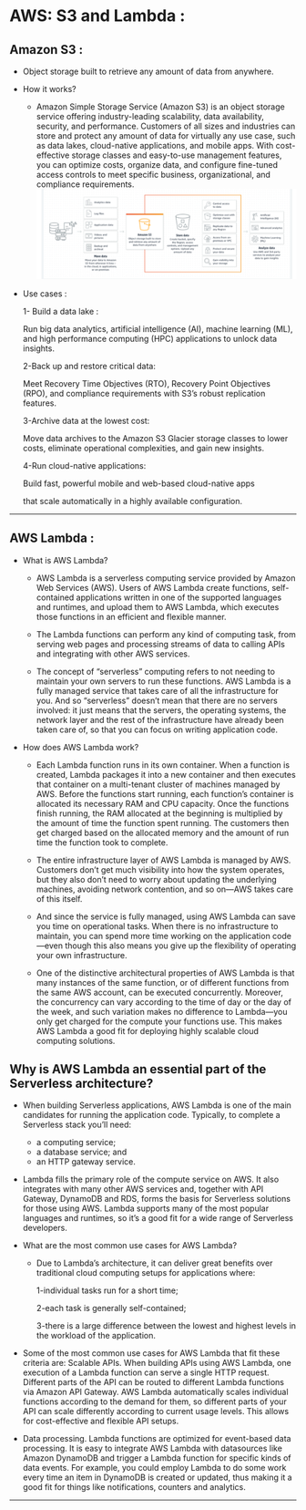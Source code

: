 # AWS: S3 and Lambda :


## Amazon S3 : 
 
 - Object storage built to retrieve any amount of data from anywhere.
 

- How it works?

   - Amazon Simple Storage Service (Amazon S3) is an object storage service offering industry-leading scalability, data availability, security, and performance. Customers of all sizes and industries can store and protect any amount of data for virtually any use case, such as data lakes, cloud-native applications, and mobile apps. With cost-effective storage classes and easy-to-use management features, you can optimize costs, organize data, and configure fine-tuned access controls to meet specific business, organizational, and compliance requirements.
 ![](./image/r16.PNG)

- Use cases :

  1- Build a data lake :

   Run big data analytics, artificial intelligence (AI), machine learning (ML), and high performance computing (HPC) applications to unlock data insights.


   2-Back up and restore critical data:
     
     Meet Recovery Time Objectives (RTO), Recovery Point Objectives (RPO), and compliance requirements with S3’s robust replication features.


   3-Archive data at the lowest cost:
  
    Move data archives to the Amazon S3 Glacier storage classes to lower costs, eliminate operational complexities, and gain new insights.



    4-Run cloud-native applications:

    Build fast, powerful mobile and web-based cloud-native apps 
    
    that scale automatically in a highly available configuration.
    
    
______


##  AWS Lambda :

   -  What is AWS Lambda?

        - AWS Lambda is a serverless computing service provided by Amazon Web Services (AWS). Users of AWS Lambda create functions, self-contained applications written in one of the supported languages and runtimes, and upload them to AWS Lambda, which executes those functions in an efficient and flexible manner.

       -  The Lambda functions can perform any kind of computing task, from serving web pages and processing streams of data to calling APIs and integrating with other AWS services.

       - The concept of “serverless” computing refers to not needing to maintain your own servers to run these functions. AWS Lambda is a fully managed service that takes care of all the infrastructure for you. And so “serverless” doesn’t mean that there are no servers involved: it just means that the servers, the operating systems, the network layer and the rest of the infrastructure have already been taken care of, so that you can focus on writing application code.


- How does AWS Lambda work?

   - Each Lambda function runs in its own container. When a function is created, Lambda packages it into a new container and then executes that container on a multi-tenant cluster of machines managed by AWS. Before the functions start running, each function’s container is allocated its necessary RAM and CPU capacity. Once the functions finish running, the RAM allocated at the beginning is multiplied by the amount of time the function spent running. The customers then get charged based on the allocated memory and the amount of run time the function took to complete.

  - The entire infrastructure layer of AWS Lambda is managed by AWS. Customers don’t get much visibility into how the system operates, but they also don’t need to worry about updating the underlying machines, avoiding network contention, and so on—AWS takes care of this itself.

  - And since the service is fully managed, using AWS Lambda can save you time on operational tasks. When there is no infrastructure to maintain, you can spend more time working on the application code—even though this also means you give up the flexibility of operating your own infrastructure.

  - One of the distinctive architectural properties of AWS Lambda is that many instances of the same function, or of different functions from the same AWS account, can be executed concurrently. Moreover, the concurrency can vary according to the time of day or the day of the week, and such variation makes no difference to Lambda—you only get charged for the compute your functions use. This makes AWS Lambda a good fit for deploying highly scalable cloud computing solutions.



## Why is AWS Lambda an essential part of the Serverless architecture?

- When building Serverless applications, AWS Lambda is one of the main candidates for running the application code. Typically, to complete a Serverless stack you’ll need:

    - a computing service;
    - a database service; and
    - an HTTP gateway service.

- Lambda fills the primary role of the compute service on AWS. It also integrates with many other AWS services and, together with API Gateway, DynamoDB and RDS, forms the basis for Serverless solutions for those using AWS. Lambda supports many of the most popular languages and runtimes, so it’s a good fit for a wide range of Serverless developers.



- What are the most common use cases for AWS Lambda?

  - Due to Lambda’s architecture, it can deliver great benefits over traditional cloud computing setups for applications where:

    1-individual tasks run for a short time;

    2-each task is generally self-contained;

    3-there is a large difference between the lowest and highest levels in the workload of the application.

- Some of the most common use cases for AWS Lambda that fit these criteria are:
Scalable APIs. When building APIs using AWS Lambda, one execution of a Lambda function can serve a single HTTP request. Different parts of the API can be routed to different Lambda functions via Amazon API Gateway. AWS Lambda automatically scales individual functions according to the demand for them, so different parts of your API can scale differently according to current usage levels. This allows for cost-effective and flexible API setups.
‍
- Data processing. Lambda functions are optimized for event-based data processing. It is easy to integrate AWS Lambda with datasources like Amazon DynamoDB and trigger a Lambda function for specific kinds of data events. For example, you could employ Lambda to do some work every time an item in DynamoDB is created or updated, thus making it a good fit for things like notifications, counters and analytics.


___
